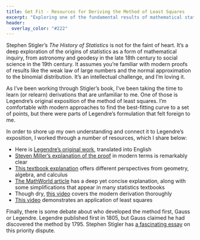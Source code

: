 ```yaml
---
title: Get Fit - Resources for Deriving the Method of Least Squares
excerpt: "Exploring one of the fundamental results of mathematical statistics."
header:
  overlay_color: "#222"
---
```


Stephen Stigler’s *The History of Statistics* is not for the faint of heart. It’s a deep exploration of the origins of statistics as a form of mathematical inquiry, from astronomy and geodesy in the late 18th century to social science in the 19th century. It assumes you’re familiar with modern proofs of results like the weak law of large numbers and the normal approximation to the binomial distribution. It’s an intellectual challenge, and I’m loving it.

As I’ve been working through Stigler’s book, I’ve been taking the time to learn (or relearn) derivations that are unfamiliar to me. One of those is Legendre’s original exposition of the method of least squares. I’m comfortable with modern approaches to find the best-fitting curve to a set of points, but there were parts of Legendre’s formulation that felt foreign to me.

In order to shore up my own understanding and connect it to Legendre’s exposition, I worked through a number of resources, which I share below:

- Here is [Legendre’s original work](https://www.stat.ucla.edu/history/legendre.pdf), translated into English
- [Steven Miller’s explanation of the proof](https://citeseerx.ist.psu.edu/viewdoc/download?doi=10.1.1.710.4069&rep=rep1&type=pdf) in modern terms is remarkably clear
- [This textbook explanation](https://math.mit.edu/~gs/linearalgebra/ila0403.pdf) offers different perspectives from geometry, algebra, and calculus
- [The MathWorld article](https://mathworld.wolfram.com/LeastSquaresFitting.html) has a deep yet concise explanation, along with some simplifications that appear in many statistics textbooks
- Though dry, [this video](https://www.youtube.com/watch?v=3hz6Tb1i2FY) covers the modern derivation thoroughly
- [This video](https://www.youtube.com/watch?v=YwZYSTQs-Hk) demonstrates an application of least squares

Finally, there is some debate about who developed the method first, Gauss or Legendre. Legendre published first in 1805, but Gauss claimed he had discovered the method by 1795. Stephen Stigler has [a fascinating essay](https://projecteuclid.org/euclid.aos/1176345451) on this priority dispute.
